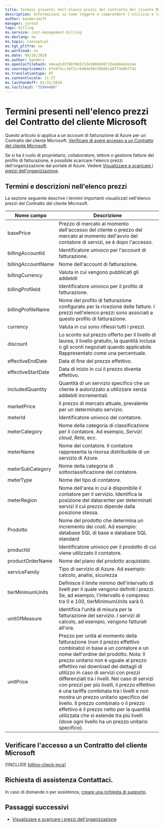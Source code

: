 ```yaml
---
title: Termini presenti nell'elenco prezzi del Contratto del cliente Microsoft - Azure
description: Informazioni su come leggere e comprendere l'utilizzo e la fattura per un Contratto del cliente Microsoft.
author: bandersmsft
manager: jureid
tags: billing
ms.service: cost-management-billing
ms.devlang: na
ms.topic: conceptual
ms.tgt_pltfrm: na
ms.workload: na
ms.date: 09/26/2019
ms.author: banders
ms.openlocfilehash: 44ead1d376bf8b57134380db90733ed48deda14e
ms.sourcegitcommit: 67e9f4cc16f2cc6d8de99239b56cb87f3e9bff41
ms.translationtype: HT
ms.contentlocale: it-IT
ms.lasthandoff: 01/31/2020
ms.locfileid: "75994480"
---
```

# <a name="terms-in-your-microsoft-customer-agreement-price-sheet"></a>Termini presenti nell'elenco prezzi del Contratto del cliente Microsoft

Questo articolo si applica a un account di fatturazione di Azure per un Contratto del cliente Microsoft. [Verificare di avere accesso a un Contratto del cliente Microsoft](#check-access-to-a-microsoft-customer-agreement).

Se si ha il ruolo di proprietario, collaboratore, lettore o gestione fatture del profilo di fatturazione, è possibile scaricare l'elenco prezzi dell'organizzazione dal portale di Azure. Vedere [Visualizzare e scaricare i prezzi dell'organizzazione](ea-pricing.md).

## <a name="terms-and-descriptions-in-your-price-sheet"></a>Termini e descrizioni nell'elenco prezzi

La sezione seguente descrive i termini importanti visualizzati nell'elenco prezzi del Contratto del cliente Microsoft.

| **Nome campo**   | **Descrizione**   |
| --- | --- |
| basePrice  | Prezzo di mercato al momento dell'accesso del cliente o prezzo del mercato al momento dell'avvio del contatore di servizi, se è dopo l'accesso.   |
| billingAccountId  | Identificatore univoco per l'account di fatturazione.   |
| billingAccountName  | Nome dell'account di fatturazione.  |
| billingCurrency | Valuta in cui vengono pubblicati gli addebiti |
| billingProfileId  | Identificatore univoco per il profilo di fatturazione.   |
| billingProfileName  | Nome del profilo di fatturazione configurato per la ricezione delle fatture. I prezzi nell'elenco prezzi sono associati a questo profilo di fatturazione. |
| currency | Valuta in cui sono riflessi tutti i prezzi. |
| discount | Lo sconto sul prezzo offerto per il livello di laurea, il livello gratuito, la quantità inclusa o gli sconti negoziati quando applicabile. Rappresentato come una percentuale. |
| effectiveEndDate  | Data di fine del prezzo effettivo. |
| effectiveStartDate  | Data di inizio in cui il prezzo diventa effettivo. |
| includedQuantity | Quantità di un servizio specifico che un cliente è autorizzato a utilizzare senza addebiti incrementali. |
| marketPrice | Il prezzo di mercato attuale, prevalente per un determinato servizio. |
| meterId  | Identificatore univoco del contatore. |
| meterCategory  | Nome della categoria di classificazione per il contatore. Ad esempio, _Servizi cloud_, _Rete_, ecc. |
| meterName  | Nome del contatore. Il contatore rappresenta la risorsa distribuibile di un servizio di Azure. |
| meterSubCategory  | Nome della categoria di sottoclassificazione del contatore.  |
| meterType  |  Nome del tipo di contatore. |
| meterRegion  | Nome dell'area in cui è disponibile il contatore per il servizio. Identifica la posizione del datacenter per determinati servizi il cui prezzo dipende dalla posizione stessa.    |
| Prodotto  | Nome del prodotto che determina un incremento dei costi. Ad esempio: database SQL di base e database SQL standard  |
| productId  | Identificatore univoco per il prodotto di cui viene utilizzato il contatore. |
| productOrderName  | Nome del piano del prodotto acquistato. |
| serviceFamily  | Tipo di servizio di Azure. Ad esempio: calcolo, analisi, sicurezza |
| tierMinimumUnits  | Definisce il limite minimo dell'intervallo di livelli per il quale vengono definiti i prezzi. Se, ad esempio, l'intervallo è compreso tra 0 e 100, tierMinimumUnits sarà 0.  |
| unitOfMeasure  | Identifica l'unità di misura per la fatturazione del servizio. I servizi di calcolo, ad esempio, vengono fatturati all'ora. |
| unitPrice  | Prezzo per unità al momento della fatturazione (non il prezzo effettivo combinato) in base a un contatore e un nome dell'ordine del prodotto.  Nota: Il prezzo unitario non è uguale al prezzo effettivo nei download dei dettagli di utilizzo in caso di servizi con prezzi differenziati tra i livelli.  Nel caso di servizi con prezzi per più livelli, il prezzo effettivo è una tariffa combinata tra i livelli e non mostra un prezzo unitario specifico del livello. Il prezzo combinato o il prezzo effettivo è il prezzo netto per la quantità utilizzata che si estende tra più livelli (dove ogni livello ha un prezzo unitario specifico). |


## <a name="check-access-to-a-microsoft-customer-agreement"></a>Verificare l'accesso a un Contratto del cliente Microsoft
[!INCLUDE [billing-check-mca](../../../includes/billing-check-mca.md)]

## <a name="need-help-contact-us"></a>Richiesta di assistenza Contattaci.

In caso di domande o per assistenza, [creare una richiesta di supporto](https://go.microsoft.com/fwlink/?linkid=2083458).

## <a name="next-steps"></a>Passaggi successivi

- [Visualizzare e scaricare i prezzi dell'organizzazione](ea-pricing.md)
